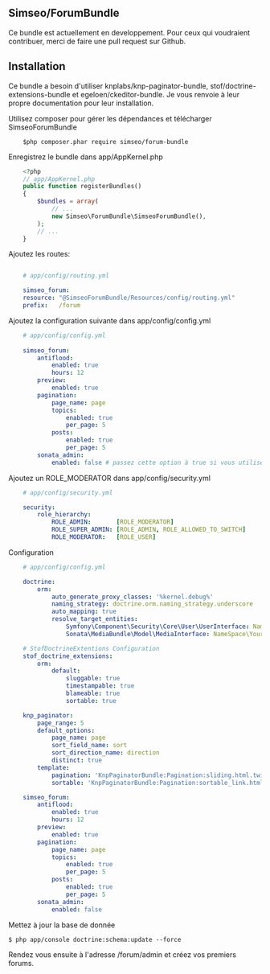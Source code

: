 Simseo/ForumBundle
-----------------

Ce bundle est actuellement en developpement. Pour ceux qui voudraient contribuer, merci de faire une pull request sur Github. 

Installation
------------

Ce bundle a besoin d'utiliser knplabs/knp-paginator-bundle, stof/doctrine-extensions-bundle et egeloen/ckeditor-bundle. Je vous renvoie à leur propre documentation pour leur installation.

Utilisez composer pour gérer les dépendances et télécharger SimseoForumBundle

```console
    $php composer.phar require simseo/forum-bundle
```

Enregistrez le bundle dans app/AppKernel.php
```php
    <?php
    // app/AppKernel.php
    public function registerBundles()
    {
        $bundles = array(
            // ...
            new Simseo\ForumBundle\SimseoForumBundle(),
        );
        // ...
    }
```

Ajoutez les routes:

```yaml

    # app/config/routing.yml

    simseo_forum:
    resource: "@SimseoForumBundle/Resources/config/routing.yml"
    prefix:   /forum
```
Ajoutez la configuration suivante dans app/config/config.yml

```yaml
    # app/config/config.yml
    
    simseo_forum:
        antiflood:
            enabled: true
            hours: 12 
        preview:
            enabled: true
        pagination:
            page_name: page
            topics:
                enabled: true
                per_page: 5
            posts: 
                enabled: true
                per_page: 5
        sonata_admin:
            enabled: false # passez cette option à true si vous utilisez SonataAdminBundle
```

Ajoutez un ROLE_MODERATOR dans app/config/security.yml

```yaml
    # app/config/security.yml

    security:
        role_hierarchy:
            ROLE_ADMIN:       [ROLE_MODERATOR]
            ROLE_SUPER_ADMIN: [ROLE_ADMIN, ROLE_ALLOWED_TO_SWITCH]
            ROLE_MODERATOR:   [ROLE_USER]
```

Configuration

```yaml
    # app/config/config.yml

    doctrine:
        orm:
            auto_generate_proxy_classes: '%kernel.debug%'
            naming_strategy: doctrine.orm.naming_strategy.underscore
            auto_mapping: true
            resolve_target_entities:
                Symfony\Component\Security\Core\User\UserInterface: Namespace\YourUserBundle\Entity\User
                Sonata\MediaBundle\Model\MediaInterface: NameSpace\YourMediaBundle\Entity\Media

    # StofDoctrineExtentions Configuration
    stof_doctrine_extensions:
        orm:
            default:
                sluggable: true
                timestampable: true
                blameable: true
                sortable: true

    knp_paginator:
        page_range: 5
        default_options:
            page_name: page
            sort_field_name: sort
            sort_direction_name: direction
            distinct: true
        template:
            pagination: 'KnpPaginatorBundle:Pagination:sliding.html.twig'
            sortable: 'KnpPaginatorBundle:Pagination:sortable_link.html.twig'

    simseo_forum:
        antiflood:
            enabled: true
            hours: 12
        preview:
            enabled: true
        pagination:
            page_name: page
            topics:
                enabled: true
                per_page: 5
            posts: 
                enabled: true
                per_page: 5
        sonata_admin:
            enabled: false
```

Mettez à jour la base de donnée

    $ php app/console doctrine:schema:update --force

Rendez vous ensuite à l'adresse /forum/admin et créez vos premiers forums. 